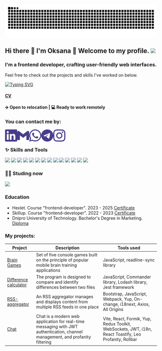 <picture>
  <source media="(prefers-color-scheme: dark)" srcset="https://raw.githubusercontent.com/0ksanaTkachenko/0ksanaTkachenko/output/github-contribution-grid-snake-dark.svg">
  <source media="(prefers-color-scheme: light)" srcset="https://raw.githubusercontent.com/0ksanaTkachenko/0ksanaTkachenko/output/github-contribution-grid-snake.svg">
  <img alt="github contribution grid snake animation" src="https://raw.githubusercontent.com/0ksanaTkachenko/0ksanaTkachenko/output/github-contribution-grid-snake.svg">
</picture>

## Hi there 👋 I'm Oksana 💜 Welcome to my profile. ![](https://komarev.com/ghpvc/?username=0ksanaTkachenko&color=483D8B)

### I'm a frontend developer, crafting user-friendly web interfaces.
Feel free to check out the projects and skills I've worked on below.

<p align="left">
  <a href="https://git.io/typing-svg">
    <img src="https://readme-typing-svg.herokuapp.com?font=Fira+Code&pause=1000&color=483D8B&random=false&width=600&lines=Seeking+Remote+Opportunities" alt="Typing SVG">
  </a>
</p>

#### [CV](documents/СV_Oksana_Tkachenko.pdf)

#### ✈️ **Open to relocation** | 💻 **Ready to work remotely**

### You can contact me by:

[<img align="left" width="40px" height="40px" src="images/linkedin.svg" />][linkedin]
[<img align="left" width="40px" height="40px" src="images/gmail.svg" />][mail]
[<img align="left" width="40px" height="40px" src="images/whatsapp.svg" />][whatsapp]
[<img align="left" width="40px" height="40px" src="images/telegram.svg" />][telegram]
[<img align="left" width="40px" height="40px" src="images/instagram.svg" />][instagram]

<br>
<br>

### ✨ Skills and Tools

<img src="https://img.shields.io/badge/react-483D8B?style=for-the-badge&logo=react&logoColor=61DAFB" /> <img src="https://img.shields.io/badge/javascript-483D8B?style=for-the-badge&logo=javascript&logoColor=yellow" /> <img src="https://img.shields.io/badge/HTML5-483D8B?style=for-the-badge&logo=html5&logoColor=rad" /> <img src="https://img.shields.io/badge/CSS3-483D8B?style=for-the-badge&logo=css3&logoColor=blue" /> <img src="https://img.shields.io/badge/git-483D8B?style=for-the-badge&logo=git&logoColor=rad" /> <img src="https://img.shields.io/badge/github-483D8B?style=for-the-badge&logo=github&logoColor=white" /> <img src="https://img.shields.io/badge/vscode-483D8B?style=for-the-badge&logo=visualstudiocode&logoColor=blue" /> <img src="https://img.shields.io/badge/Jest-483D8B?style=for-the-badge&logo=Jest&logoColor=red" /> <img src="https://img.shields.io/badge/bootstrap-483D8B?style=for-the-badge&logo=bootstrap&logoColor=#7952B3" /> <img src="https://img.shields.io/badge/webpack-483D8B?style=for-the-badge&logo=webpack&logoColor=#8DD6F9" /> <img src="https://img.shields.io/badge/i18next-483D8B?style=for-the-badge&logo=i18next&logoColor=#26A69A" /> <img src="https://img.shields.io/badge/axios-483D8B?style=for-the-badge&logo=axios&logoColor=#5A29E4" /> <img src="https://img.shields.io/badge/vite-483D8B?style=for-the-badge&logo=vite&logoColor=#646CFF" /> <img src="https://img.shields.io/badge/redux-483D8B?style=for-the-badge&logo=redux&logoColor=#764ABC" />



### 👩‍💻 Studing now

 <img src="https://img.shields.io/badge/typescript-483D8B?style=for-the-badge&logo=typescript&logoColor=3178C6" />

### Education

- Hexlet. Course "frontend-developer". 2023 - 2025 [Certificate](documents/Oksana_Tkachenko.png)
- Skillup. Course "frontend-developer". 2022 - 2023 [Certificate](documents/Skillup-Certificate.jpg)
- Dnipro University of Technology. Bachelor's Degree in Marketing. [Diploma](documents/bachelor's-diploma.jpg) 

### My projects:

| Project                                                                           | Description                                                                                    | Tools used                             |
| --------------------------------------------------------------------------------- | ---------------------------------------------------------------------------------------------- | -------------------------------------- |
| [Brain Games](https://github.com/0ksanaTkachenko/brain-games/blob/main/README.md) | Set of five console games built on the principle of popular mobile brain training applications | JavaScript, readline-sync library |
| [Difference calculator](https://github.com/0ksanaTkachenko/difference-calculator) | The program is designed to compare and identify differences between two files | JavaScript, Commander library, Lodash library, Jest framework |
| [RSS-aggregator](https://github.com/0ksanaTkachenko/RSS-aggregator) | An RSS aggregator manages and displays content from multiple RSS feeds in one place | Bootstrap, JavaScript, Webpack, Yup, On-change, i18next, Axios, All Origins |
| [Chat](https://github.com/0ksanaTkachenko/Chat) | Chat is a modern web application for real-time messaging with JWT authentication, channel management, and profanity filtering | Vite, React, Formik, Yup, Redux Toolkit,  WebSockets, JWT, i18n, React Toastify, Leo Profanity, Rollbar 


[linkedin]: https://www.linkedin.com/in/oksana-tkachenko-86568829b/
[mail]: oksana.tkachenko.tech@gmail.com
[telegram]: https://t.me/Ksu_fka
[whatsapp]: https://wa.me/0639362203
[instagram]: https://www.instagram.com/__ksuf.ka_
